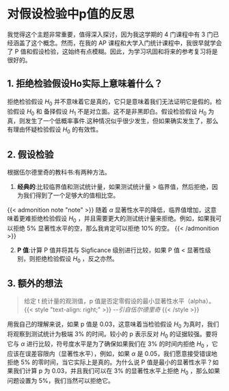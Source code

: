 # 对假设检验中p值的反思


<!--more-->
<!-- Take some time to refresh my understanding towards `p-value`  and keep a note here -->
<!-- ![](/images/Hugo-Logo.png "A blog that shares some of my own experiences with building Hugo website.") -->

我觉得这个主题非常重要，值得深入探讨，因为我这学期的 4 门课程中有 3 门已经涵盖了这个概念。然而，在我的 AP 课程和大学入门统计课程中，我很早就学会了 P 值和假设检验，这始终有点模糊。因此，为学习巩固和将来的参考复习将是很好的。

## 1. 拒绝检验假设Ho实际上意味着什么？

拒绝检验假设 $H_{0}$ 并不意味着它是真的，它只是意味着我们无法证明它是假的。检验假设 $H_{0}$ 和 备择假设 $H_{1}$ 不是对立面。这不是非黑即白。假设检验假设 $H_{0}$ 为真，则发生了一个低概率事件.这种情况似乎很少发生，但如果确实发生了，那么有理由怀疑检验假设 $H_{0}$ 的有效性。

## 2. 假设检验

根据伍尔德里奇的教科书:有两种方法。
1. **经典的**:比较临界值和测试统计量，如果测试统计量 > 临界值，然后拒绝，因为我们得到了一个足够大的值相比空。

{{< admonition note "note" >}} 
随着 $\alpha$ 显著性水平的降低，临界值增加，这意味着更难拒绝检验假设 $H_{0}$ ，并且需要更大的测试统计量来拒绝。例如，如果我可以拒绝 5% 显著性水平的空，那么我肯定可以拒绝 10% 的空。
{{< /admonition >}}

2. **P 值**:计算 P 值并将其与 Sigficance 级别进行比较，如果 P 值 < 显著性级别，则拒绝检验假设 $H_{0}$ ，反之亦然。

## 3. 额外的想法

> 给定 t 统计量的观测值，p 值是否定零假设的最小显著性水平（alpha）。{{< style "text-align: right;" >}}
--_引自伍尔德里奇_ {{< /style >}}

用我自己的理解来说，如果 p 值是 0.03，这意味着当检验假设 $H_{0}$ 为真时，我们将观察到测试统计为极端 3% 的时间。较小的 p 表示反对 $H_{0}$ 的证据较强。要将它与 $\alpha$ 进行比较，符号度水平是为了确保如果我们在 3% 的时间内拒绝 $H_{0}$ ，它应该在误差容限内（显著性水平），例如，如果 $\alpha$ 是 0.05，我们愿意接受错误地拒绝 5% 的零时间，当它实际上是真的。为什么说 P 值是最小的显著性水平？如果我们计算 p 为 0.03，并且我们可以在 3% 的显著性水平上拒绝 $H_{0}$ ，那么如果问题设置为 5%，我们当然可以拒绝它。


